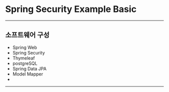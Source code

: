 # Spring Security Example Basic
- - -
## 소프트웨어 구성
- Spring Web
- Spring Security
- Thymeleaf
- postgreSQL
- Spring Data JPA
- Model Mapper
- 

- - -